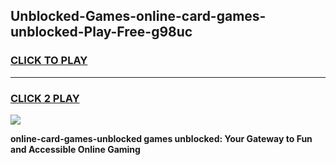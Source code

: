 
## Unblocked-Games-online-card-games-unblocked-Play-Free-g98uc
<h3>
<a href="https://premium76.site?title=online-card-games-unblocked&ref=23A">CLICK TO PLAY</a></h3>
<hr>

<h3>
<a href="https://premium76.site?title=online-card-games-unblocked&ref=23A">CLICK 2 PLAY</a>
  
</h3>

<a href="https://premium76.site?title=online-card-games-unblocked&ref=23A"><img src="https://clearcache.store/games.png"></a>


**online-card-games-unblocked games unblocked: Your Gateway to Fun and Accessible Online Gaming**
